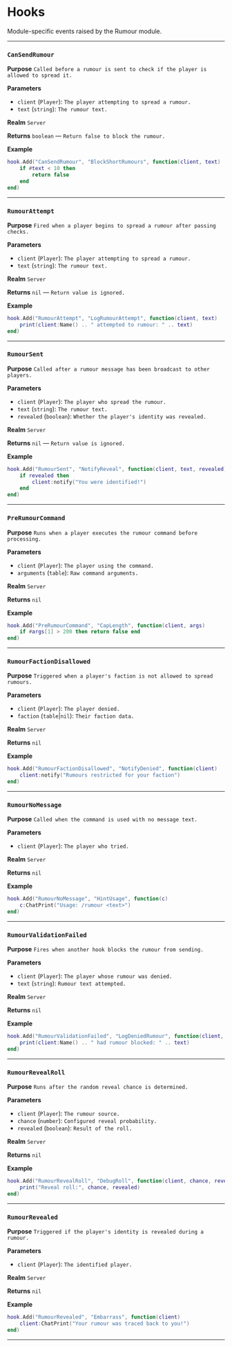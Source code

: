 # Hooks
Module-specific events raised by the Rumour module.

---
### `CanSendRumour`

**Purpose**
`Called before a rumour is sent to check if the player is allowed to spread it.`

**Parameters**

* `client` (`Player`): `The player attempting to spread a rumour.`
* `text` (`string`): `The rumour text.`

**Realm**
`Server`

**Returns**
`boolean` — `Return false to block the rumour.`

**Example**

```lua
hook.Add("CanSendRumour", "BlockShortRumours", function(client, text)
    if #text < 10 then
        return false
    end
end)
```

---

### `RumourAttempt`

**Purpose**
`Fired when a player begins to spread a rumour after passing checks.`

**Parameters**

* `client` (`Player`): `The player attempting to spread a rumour.`
* `text` (`string`): `The rumour text.`

**Realm**
`Server`

**Returns**
`nil` — `Return value is ignored.`

**Example**

```lua
hook.Add("RumourAttempt", "LogRumourAttempt", function(client, text)
    print(client:Name() .. " attempted to rumour: " .. text)
end)
```

---

### `RumourSent`

**Purpose**
`Called after a rumour message has been broadcast to other players.`

**Parameters**

* `client` (`Player`): `The player who spread the rumour.`
* `text` (`string`): `The rumour text.`
* `revealed` (`boolean`): `Whether the player's identity was revealed.`

**Realm**
`Server`

**Returns**
`nil` — `Return value is ignored.`

**Example**

```lua
hook.Add("RumourSent", "NotifyReveal", function(client, text, revealed)
    if revealed then
        client:notify("You were identified!")
    end
end)
```

---

### `PreRumourCommand`

**Purpose**
`Runs when a player executes the rumour command before processing.`

**Parameters**

* `client` (`Player`): `The player using the command.`
* `arguments` (`table`): `Raw command arguments.`

**Realm**
`Server`

**Returns**
`nil`

**Example**

```lua
hook.Add("PreRumourCommand", "CapLength", function(client, args)
    if #args[1] > 200 then return false end
end)
```

---

### `RumourFactionDisallowed`

**Purpose**
`Triggered when a player's faction is not allowed to spread rumours.`

**Parameters**

* `client` (`Player`): `The player denied.`
* `faction` (`table`|`nil`): `Their faction data.`

**Realm**
`Server`

**Returns**
`nil`

**Example**

```lua
hook.Add("RumourFactionDisallowed", "NotifyDenied", function(client)
    client:notify("Rumours restricted for your faction")
end)
```

---

### `RumourNoMessage`

**Purpose**
`Called when the command is used with no message text.`

**Parameters**

* `client` (`Player`): `The player who tried.`

**Realm**
`Server`

**Returns**
`nil`

**Example**

```lua
hook.Add("RumourNoMessage", "HintUsage", function(c)
    c:ChatPrint("Usage: /rumour <text>")
end)
```

---

### `RumourValidationFailed`

**Purpose**
`Fires when another hook blocks the rumour from sending.`

**Parameters**

* `client` (`Player`): `The player whose rumour was denied.`
* `text` (`string`): `Rumour text attempted.`

**Realm**
`Server`

**Returns**
`nil`

**Example**

```lua
hook.Add("RumourValidationFailed", "LogDeniedRumour", function(client, text)
    print(client:Name() .. " had rumour blocked: " .. text)
end)
```

---

### `RumourRevealRoll`

**Purpose**
`Runs after the random reveal chance is determined.`

**Parameters**

* `client` (`Player`): `The rumour source.`
* `chance` (`number`): `Configured reveal probability.`
* `revealed` (`boolean`): `Result of the roll.`

**Realm**
`Server`

**Returns**
`nil`

**Example**

```lua
hook.Add("RumourRevealRoll", "DebugRoll", function(client, chance, revealed)
    print("Reveal roll:", chance, revealed)
end)
```

---

### `RumourRevealed`

**Purpose**
`Triggered if the player's identity is revealed during a rumour.`

**Parameters**

* `client` (`Player`): `The identified player.`

**Realm**
`Server`

**Returns**
`nil`

**Example**

```lua
hook.Add("RumourRevealed", "Embarrass", function(client)
    client:ChatPrint("Your rumour was traced back to you!")
end)
```

---
